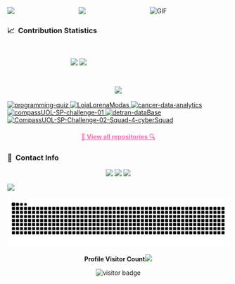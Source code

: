
<p>
  <img src="https://readme-typing-svg.herokuapp.com?font=Architects+Daughter&size=40&duration=3000&pause=1000&center=true&width=500&height=150&color=FF69B4&lines=Hello,+i'm+Karol+Diniz.;Welcome+to+my+profile!", align="left">
  <img src="https://media.tenor.com/AlUkiGkR2j8AAAAM/new-game-ahagon-umiko-programming.gif" alt="GIF" width="180" height="180" style="float: right;", align="right">
</p>



<p align="center">
  <img src="https://user-images.githubusercontent.com/73097560/115834477-dbab4500-a447-11eb-908a-139a6edaec5c.gif">             
<br>


### 📈 &nbsp;Contribution Statistics

<br/>
<p align="center">
  <img height="150px" src="https://github-readme-stats.vercel.app/api?username=KarolDiniz&show_icons=true&theme=blueberry&include_all_commits=true&count_private=true&title_color=FF69B4" />
  <img height="150px" src="https://github-readme-stats.vercel.app/api/top-langs?username=KarolDiniz&layout=compact&custom_title=My%20Programming%20Languages&langs_count=8&theme=blueberry&title_color=FF69B4" />
</p>
<br>

<p  align="center">
<img src="https://user-images.githubusercontent.com/73097560/115834477-dbab4500-a447-11eb-908a-139a6edaec5c.gif">             
<br>
<p align="left">
  <a href="https://github.com/KarolDiniz/programming-quiz">
    <img width="278" src="https://denvercoder1-github-readme-stats.vercel.app/api/pin/?username=KarolDiniz&repo=programming-quiz&theme=react&bg_color=1F222E&title_color=F85D7F&hide_border=true&icon_color=F8D866&show_icons=false" alt="programming-quiz">
  </a>
  <a href="https://github.com/KarolDiniz/LojaLorenaModas">
    <img width="278" src="https://denvercoder1-github-readme-stats.vercel.app/api/pin/?username=KarolDiniz&repo=LojaLorenaModas&theme=react&bg_color=1F222E&title_color=F85D7F&hide_border=true&icon_color=F8D866&show_icons=false" alt="LojaLorenaModas">
  </a>
  <a href="https://github.com/KarolDiniz/cancer-data-analytics">
    <img width="278" src="https://denvercoder1-github-readme-stats.vercel.app/api/pin/?username=KarolDiniz&repo=cancer-data-analytics&theme=react&bg_color=1F222E&title_color=F85D7F&hide_border=true&icon_color=F8D866&show_icons=false" alt="cancer-data-analytics">
  </a>
  <a href="https://github.com/KarolDiniz/compassUOL-SP-challenge-01">
    <img width="278" src="https://denvercoder1-github-readme-stats.vercel.app/api/pin/?username=KarolDiniz&repo=compassUOL-SP-challenge-01&theme=react&bg_color=1F222E&title_color=F85D7F&hide_border=true&icon_color=F8D866&show_icons=false" alt="compassUOL-SP-challenge-01">
  </a>
  <a href="https://github.com/KarolDiniz/detran-dataBase">
    <img width="278" src="https://denvercoder1-github-readme-stats.vercel.app/api/pin/?username=KarolDiniz&repo=detran-dataBase&theme=react&bg_color=1F222E&title_color=F85D7F&hide_border=true&icon_color=F8D866&show_icons=false" alt="detran-dataBase">
  </a>
  <a href="https://github.com/KarolDiniz/CompassUOL-SP-Challenge-02-Squad-4-cyberSquad">
    <img width="278" src="https://denvercoder1-github-readme-stats.vercel.app/api/pin/?username=KarolDiniz&repo=CompassUOL-SP-Challenge-02-Squad-4-cyberSquad&theme=react&bg_color=1F222E&title_color=F85D7F&hide_border=true&icon_color=F8D866&show_icons=false" alt="CompassUOL-SP-Challenge-02-Squad-4-cyberSquad">
  </a>
</p>


<h4 align="center">
  <a href="https://github.com/KarolDiniz?tab=repositories" title="Show Repositories" style="color: #FF69B4;">🔎 View all repositories 🔍</a>
</h4>
  
  
### :link: &nbsp;Contact Info

<p align="center">
<a href="https://www.linkedin.com/in/karol-diniz-3b1817214/"><img src="https://img.shields.io/badge/-Karol%20Diniz-0077B5?style=for-the-badge&logo=Linkedin&logoColor=white"/></a>
<a href="https://github.com/KarolDiniz"><img src="https://img.shields.io/badge/-Karol--Diniz-3423A6?style=for-the-badge&logo=Github&logoColor=white"/></a>
<a href="https://www.instagram.com/karolDinizr/"><img src="https://img.shields.io/badge/-Instagram-E4405F?style=for-the-badge&logo=Instagram&logoColor=white"/></a>
</p>
  
  <!--   profile-green-animate -->
![](./profile-3d-contrib/profile-green-animate.svg)

<!--   grid-snake -->
![](https://github.com/BEPb/BEPb/blob/output/github-contribution-grid-snake.svg)

<p align="center"><b>Profile Visitor Count</b><img src="Hi.gif" width="30px"></p>
<p align="center"><img src="https://profile-counter.glitch.me/%7BKarolDiniz%7D/count.svg" alt="visitor badge" width="30%"></p>
